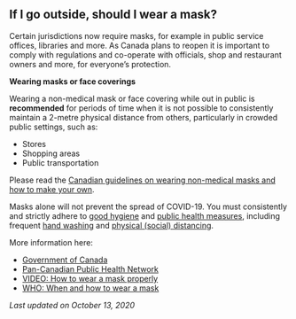 ## If I go outside, should I wear a mask?

Certain jurisdictions now require masks, for example in public service offices, libraries and more. As Canada plans to reopen it is important to comply with regulations and co-operate with officials, shop and restaurant owners and more, for everyone’s protection.

**Wearing masks or face coverings**

Wearing a non-medical mask or face covering while out in public is **recommended** for periods of time when it is not possible to consistently maintain a 2-metre physical distance from others, particularly in crowded public settings, such as:

- Stores
- Shopping areas
- Public transportation

Please read the [Canadian guidelines on wearing non-medical masks and how to make your own](https://www.canada.ca/en/public-health/services/diseases/2019-novel-coronavirus-infection/prevention-risks/about-non-medical-masks-face-coverings.html).

Masks alone will not prevent the spread of COVID-19. You must consistently and strictly adhere to [good hygiene](https://www.canada.ca/en/public-health/services/diseases/2019-novel-coronavirus-infection/prevention-risks.html#hygiene) and [public health measures](https://www.canada.ca/en/public-health/services/diseases/2019-novel-coronavirus-infection/prevention-risks.html#p), including frequent [hand washing](https://www.canada.ca/en/public-health/services/publications/diseases-conditions/reduce-spread-covid-19-wash-your-hands.html) and [physical (social) distancing](https://www.canada.ca/en/public-health/services/publications/diseases-conditions/social-distancing.html).

More information here:

- [Government of Canada](https://www.canada.ca/en/public-health/services/diseases/2019-novel-coronavirus-infection/prevention-risks.html)
- [Pan-Canadian Public Health Network](http://www.phn-rsp.ca/sac-covid-ccs/wearing-masks-community-eng.php)
- [VIDEO: How to wear a mask properly](https://www.canada.ca/en/public-health/services/video/covid-19-wear-non-medical-mask-face-covering-properly.html)
- [WHO: When and how to wear a mask](https://www.who.int/emergencies/diseases/novel-coronavirus-2019/advice-for-public/when-and-how-to-use-masks)

_Last updated on October 13, 2020_
